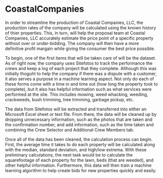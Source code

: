 # CoastalCompanies
In order to streamline the production of Coastal Companies, LLC, the production rates of the company will be calculated using the known history of thier properties. This, in turn, will help the proposal team at Coastal Companies, LLC accurately estimate the price point of a specific property without over or under-bidding. The company will then have a more definitive profit margain while giving the consumer the best price possible. 

To begin, one of the first items that will be taken care of will be the dataset. As of right now, the company uses Sitefotos to track the performance the crews and keep a log of each project that they complete. Although this was initially thoguht to help the company if there was a dispute with a customer, it also serves a purpose in a machine learning aspect. Not only do each of these forms come with a time in and time out (how long the property took to complete), but it also has helpful information such as what services were performed at the site. This includes mowing, weed whacking, weeding, crackweeds, bush trimming, tree trimming, garbage pickup, etc. 

The data from Sitefotos will be extracted and transferred into either an Microsoft Excel sheet or text file. From there, the data will be cleaned up by dropping unnecessary information, such as the photos that are taken and the confirmation number, and add information, such as the time taken and combining the Crew Selector and Additional Crew Members tab. 

Once all of the data has been cleaned, the calculation process can begin. First, the average time it takes to do each property will be calculated along with the median, standard deviation, and high/low extrema. With these preliminary calculations, the next task would be to calculate the squarefootage of each property for the lawn, beds (that are weeded), and other helpful information. Furthermore, this data will then train a machine learning algorithm to help create bids for new properties quickly and easily.
